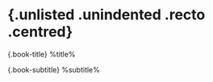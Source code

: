 # <!-- Page break --> {.unlisted .unindented .recto .centred}

{.book-title}
%title%

{.book-subtitle}
%subtitle%
